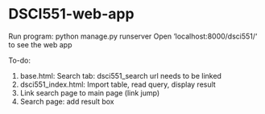 # DSCI551-web-app

Run program: python manage.py runserver
Open ‘localhost:8000/dsci551/‘ to see the web app

To-do:
1) base.html: Search tab: dsci551_search url needs to be linked
2) dsci551_index.html: Import table, read query, display result
3) Link search page to main page (link jump)
4) Search page: add result box
